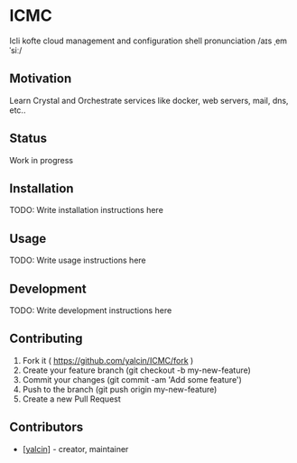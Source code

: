 # ICMC

Icli kofte cloud management and configuration shell
pronunciation /aɪs ˌemˈsiː/

## Motivation

Learn Crystal and Orchestrate services like docker, web servers, mail, dns, etc..

## Status

Work in progress

## Installation

TODO: Write installation instructions here


## Usage

TODO: Write usage instructions here

## Development

TODO: Write development instructions here

## Contributing

1. Fork it ( https://github.com/yalcin/ICMC/fork )
2. Create your feature branch (git checkout -b my-new-feature)
3. Commit your changes (git commit -am 'Add some feature')
4. Push to the branch (git push origin my-new-feature)
5. Create a new Pull Request

## Contributors

- [[yalcin]](https://github.com/yalcin)  - creator, maintainer
